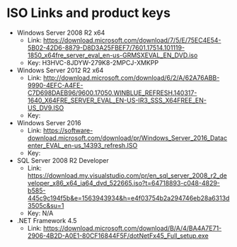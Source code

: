# ISO Links and product keys

- Windows Server 2008 R2 x64
    - Link: <https://download.microsoft.com/download/7/5/E/75EC4E54-5B02-42D6-8879-D8D3A25FBEF7/7601.17514.101119-1850_x64fre_server_eval_en-us-GRMSXEVAL_EN_DVD.iso>
    - Key: H3HVC-8JDYW-279K8-2MPCJ-XMKPP
- Windows Server 2012 R2 x64
    - Link: <http://download.microsoft.com/download/6/2/A/62A76ABB-9990-4EFC-A4FE-C7D698DAEB96/9600.17050.WINBLUE_REFRESH.140317-1640_X64FRE_SERVER_EVAL_EN-US-IR3_SSS_X64FREE_EN-US_DV9.ISO>
    - Key:
- Windows Server 2016
    - Link: <https://software-download.microsoft.com/download/pr/Windows_Server_2016_Datacenter_EVAL_en-us_14393_refresh.ISO>
    - Key:
- SQL Server 2008 R2 Developer
    - Link: <https://download.my.visualstudio.com/pr/en_sql_server_2008_r2_developer_x86_x64_ia64_dvd_522665.iso?t=64718893-c048-4829-b585-445c9c194f5b&e=1563943934&h=e4f03754b2a294746eb28a6313d3505c&su=1>
    - Key: N/A
- .NET Framework 4.5
    - Link: <https://download.microsoft.com/download/B/A/4/BA4A7E71-2906-4B2D-A0E1-80CF16844F5F/dotNetFx45_Full_setup.exe>
